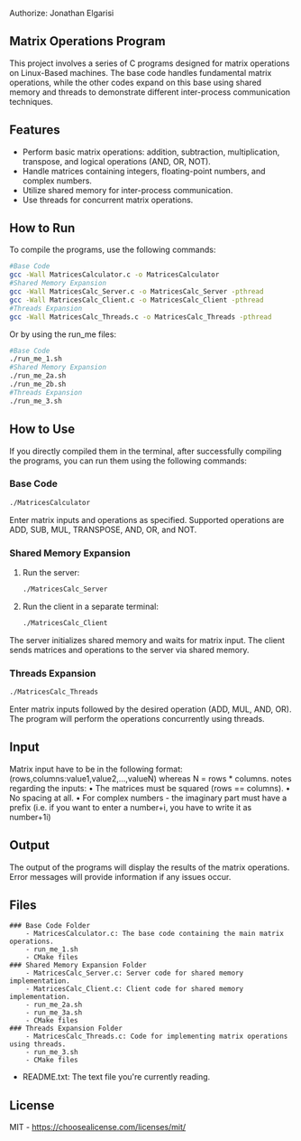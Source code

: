 Authorize: Jonathan Elgarisi

## Matrix Operations Program
This project involves a series of C programs designed for matrix operations on Linux-Based machines.
The base code handles fundamental matrix operations, while the other codes expand on this base using shared memory and threads to demonstrate different inter-process communication techniques.

## Features
- Perform basic matrix operations: addition, subtraction, multiplication, transpose, and logical operations (AND, OR, NOT).
- Handle matrices containing integers, floating-point numbers, and complex numbers.
- Utilize shared memory for inter-process communication.
- Use threads for concurrent matrix operations.

## How to Run
To compile the programs, use the following commands:

```bash
#Base Code
gcc -Wall MatricesCalculator.c -o MatricesCalculator
#Shared Memory Expansion
gcc -Wall MatricesCalc_Server.c -o MatricesCalc_Server -pthread
gcc -Wall MatricesCalc_Client.c -o MatricesCalc_Client -pthread
#Threads Expansion
gcc -Wall MatricesCalc_Threads.c -o MatricesCalc_Threads -pthread
```

Or by using the run_me files:
```bash
#Base Code
./run_me_1.sh
#Shared Memory Expansion
./run_me_2a.sh
./run_me_2b.sh
#Threads Expansion
./run_me_3.sh
```

## How to Use
If you directly compiled them in the terminal, after successfully compiling the programs, you can run them using the following commands:

### Base Code
```bash
./MatricesCalculator
```
Enter matrix inputs and operations as specified. Supported operations are ADD, SUB, MUL, TRANSPOSE, AND, OR, and NOT.

### Shared Memory Expansion
1. Run the server:
    ```bash
    ./MatricesCalc_Server
    ```
2. Run the client in a separate terminal:
    ```bash
    ./MatricesCalc_Client
    ```

The server initializes shared memory and waits for matrix input. The client sends matrices and operations to the server via shared memory.

### Threads Expansion
```bash
./MatricesCalc_Threads
```
Enter matrix inputs followed by the desired operation (ADD, MUL, AND, OR). The program will perform the operations concurrently using threads.

## Input
Matrix input have to be in the following format:
(rows,columns:value1,value2,...,valueN) 
whereas N = rows * columns.
notes regarding the inputs:
• The matrices must be squared (rows == columns).
• No spacing at all.
• For complex numbers - the imaginary part must have a prefix (i.e. if you want to enter a number+i, you have to write it as number+1i)

## Output
The output of the programs will display the results of the matrix operations. Error messages will provide information if any issues occur.

## Files
	### Base Code Folder
		- MatricesCalculator.c: The base code containing the main matrix operations.
		- run_me_1.sh
		- CMake files
	### Shared Memory Expansion Folder
		- MatricesCalc_Server.c: Server code for shared memory implementation.
		- MatricesCalc_Client.c: Client code for shared memory implementation.
		- run_me_2a.sh
		- run_me_3a.sh
		- CMake files
	### Threads Expansion Folder
		- MatricesCalc_Threads.c: Code for implementing matrix operations using threads.
		- run_me_3.sh
		- CMake files

- README.txt: The text file you're currently reading.

## License
MIT - https://choosealicense.com/licenses/mit/
